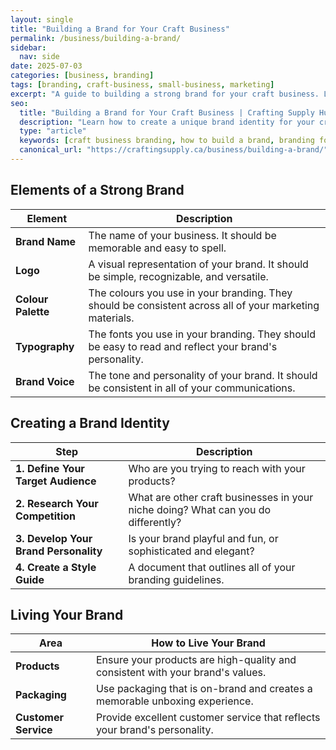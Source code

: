 ```yaml
---
layout: single
title: "Building a Brand for Your Craft Business"
permalink: /business/building-a-brand/
sidebar:
  nav: side
date: 2025-07-03
categories: [business, branding]
tags: [branding, craft-business, small-business, marketing]
excerpt: "A guide to building a strong brand for your craft business. Learn how to create a memorable brand that connects with customers."
seo:
  title: "Building a Brand for Your Craft Business | Crafting Supply Hub"
  description: "Learn how to create a unique brand identity for your craft business, from choosing a name and logo to developing a consistent visual style."
  type: "article"
  keywords: [craft business branding, how to build a brand, branding for makers]
  canonical_url: "https://craftingsupply.ca/business/building-a-brand/"
---
```


## Elements of a Strong Brand

| Element | Description |
|---|---|
| **Brand Name** | The name of your business. It should be memorable and easy to spell. |
| **Logo** | A visual representation of your brand. It should be simple, recognizable, and versatile. |
| **Colour Palette** | The colours you use in your branding. They should be consistent across all of your marketing materials. |
| **Typography** | The fonts you use in your branding. They should be easy to read and reflect your brand's personality. |
| **Brand Voice** | The tone and personality of your brand. It should be consistent in all of your communications. |

## Creating a Brand Identity

| Step | Description |
|---|---|
| **1. Define Your Target Audience** | Who are you trying to reach with your products? |
| **2. Research Your Competition** | What are other craft businesses in your niche doing? What can you do differently? |
| **3. Develop Your Brand Personality** | Is your brand playful and fun, or sophisticated and elegant? |
| **4. Create a Style Guide** | A document that outlines all of your branding guidelines. |

## Living Your Brand

| Area | How to Live Your Brand |
|---|---|
| **Products** | Ensure your products are high-quality and consistent with your brand's values. |
| **Packaging** | Use packaging that is on-brand and creates a memorable unboxing experience. |
| **Customer Service** | Provide excellent customer service that reflects your brand's personality. |
